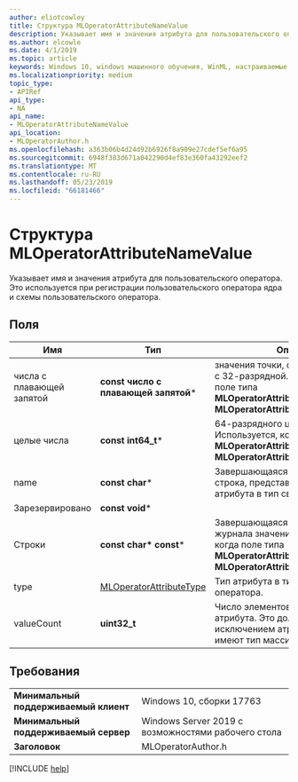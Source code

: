 ```yaml
---
author: eliotcowley
title: Структура MLOperatorAttributeNameValue
description: Указывает имя и значения атрибута для пользовательского оператора.
ms.author: elcowle
ms.date: 4/1/2019
ms.topic: article
keywords: Windows 10, windows машинного обучения, WinML, настраиваемые операторы, MLOperatorAttributeNameValue
ms.localizationpriority: medium
topic_type:
- APIRef
api_type:
- NA
api_name:
- MLOperatorAttributeNameValue
api_location:
- MLOperatorAuthor.h
ms.openlocfilehash: a363b06b4d24d92b6926f8a909e27cdef5ef6a95
ms.sourcegitcommit: 6948f383d671a042290d4ef83e360fa43292eef2
ms.translationtype: MT
ms.contentlocale: ru-RU
ms.lasthandoff: 05/23/2019
ms.locfileid: "66181466"
---
```

# <a name="mloperatorattributenamevalue-struct"></a>Структура MLOperatorAttributeNameValue

Указывает имя и значения атрибута для пользовательского оператора. Это используется при регистрации пользовательского оператора ядра и схемы пользовательского оператора.

## <a name="fields"></a>Поля

| Имя       | Тип                    | Описание |
|------------|-------------------------|-------------|
| числа с плавающей запятой     | **const число с плавающей запятой***            | значения точки, с плавающей запятой с 32-разрядной. Используется, когда поле типа **MLOperatorAttributeType::Float** или **MLOperatorAttributeType::FloatArray**. |
| целые числа       | **const int64_t***          | 64-разрядного целого значения. Используется, когда поле типа **MLOperatorAttributeType::Int** или **MLOperatorAttributeType::IntArray**. |
| name       | **const char***             | Завершающаяся нулем UTF-8 строка, представляющая имя атрибута в тип связанного оператора. |
| Зарезервировано   | **const void***             |             |
| Строки    | **const char\* const***      | Завершающаяся нулем UTF-8 строке журнала значения. Используется, когда поле типа **MLOperatorAttributeType::String** или **MLOperatorAttributeType::StringArray**. |
| type       | [MLOperatorAttributeType](MLOperatorAttributeType.md) | Тип атрибута в тип связанного оператора. |
| valueCount | **uint32_t**                | Число элементов в значении атрибута. Это должен быть 1, за исключением атрибутов, которые имеют тип массива. |

## <a name="requirements"></a>Требования

| | |
|-|-|
| **Минимальный поддерживаемый клиент** | Windows 10, сборки 17763 |
| **Минимальный поддерживаемый сервер** | Windows Server 2019 с возможностями рабочего стола |
| **Заголовок** | MLOperatorAuthor.h |

[!INCLUDE [help](../../includes/get-help.md)]
